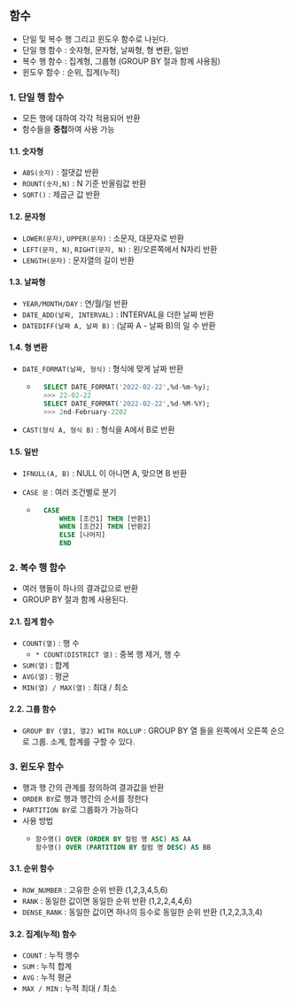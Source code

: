 ## 함수
- 단일 및 복수 행 그리고 윈도우 함수로 나뉜다.
- 단일 행 함수 : 숫자형, 문자형, 날짜형, 형 변환, 일반
- 복수 행 함수 : 집계형, 그룹형 (GROUP BY 절과 함께 사용됨)
- 윈도우 함수 : 순위, 집계(누적)

### 1. 단일 행 함수
- 모든 행에 대하여 각각 적용되어 반환
- 함수들을 **중첩**하여 사용 가능
#### 1.1. 숫자형
- `ABS(숫자)` : 절댓값 반환
- `ROUNT(숫자,N)` : N 기준 반올림값 반환
- `SQRT()` : 제곱근 값 반환
#### 1.2. 문자형
- `LOWER(문자)`, `UPPER(문자)` : 소문자, 대문자로 반환
- `LEFT(문자, N)`, `RIGHT(문자, N)` : 왼/오른쪽에서 N자리 반환
- `LENGTH(문자)` : 문자열의 길이 반환
#### 1.3. 날짜형
- `YEAR/MONTH/DAY` : 연/월/일 반환
- `DATE_ADD(날짜, INTERVAL)` : INTERVAL을 더한 날짜 반환
- `DATEDIFF(날짜 A, 날짜 B)` : (날짜 A - 날짜 B)의 일 수 반환
#### 1.4. 형 변환
- `DATE_FORMAT(날짜, 형식)` : 형식에 맞게 날짜 반환

    - ```sql
        SELECT DATE_FORMAT('2022-02-22',%d-%m-%y);
        >>> 22-02-22
        SELECT DATE_FORMAT('2022-02-22',%d-%M-%Y);
        >>> 2nd-February-2202
      ```
- `CAST(형식 A, 형식 B)` : 형식을 A에서 B로 반환
#### 1.5. 일반
- `IFNULL(A, B)` : NULL 이 아니면 A, 맞으면 B 반환
- `CASE 문` : 여러 조건별로 분기

    - ```sql
        CASE
            WHEN [조건1] THEN [반환1]
            WHEN [조건2] THEN [반환2]
            ELSE [나머지]
            END
        ```

### 2. 복수 행 함수
- 여러 행들이 하나의 결과값으로 반환
- GROUP BY 절과 함께 사용된다.
#### 2.1. 집계 함수
- `COUNT(열)` : 행 수
    - `* COUNT(DISTRICT 열)` : 중복 행 제거, 행 수
- `SUM(열)` : 합계
- `AVG(열)` : 평균
- `MIN(열) / MAX(열)` : 최대 / 최소
#### 2.2. 그룹 함수
- `GROUP BY (열1, 열2) WITH ROLLUP` : GROUP BY 열 들을 왼쪽에서 오른쪽 순으로 그룹. 소계, 합계를 구할 수 있다.

### 3. 윈도우 함수
- 행과 행 간의 관계를 정의하여 결과값을 반환
- `ORDER BY`로 행과 행간의 순서를 정한다
- `PARTITION BY`로 그룹화가 가능하다
- 사용 방법
    - ```sql
      함수명() OVER (ORDER BY 컬럼 명 ASC) AS AA
      함수명() OVER (PARTITION BY 컬럼 명 DESC) AS BB
      ```
#### 3.1. 순위 함수
- `ROW_NUMBER` : 고유한 순위 반환 (1,2,3,4,5,6)
- `RANK` : 동일한 값이면 동일한 순위 반환 (1,2,2,4,4,6)
- `DENSE_RANK` : 동일한 값이면 하나의 등수로 동일한 순위 반환 (1,2,2,3,3,4)

#### 3.2. 집계(누적) 함수
- `COUNT` : 누적 행수
- `SUM` : 누적 합계
- `AVG` : 누적 평균
- `MAX / MIN` : 누적 최대 / 최소